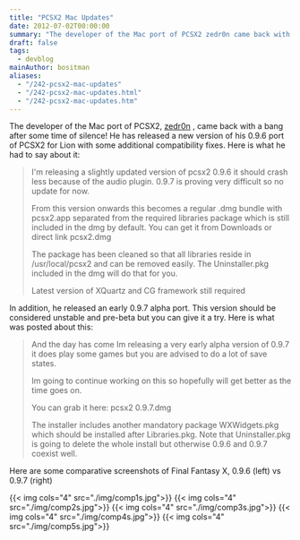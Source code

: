 ```yaml
---
title: "PCSX2 Mac Updates"
date: 2012-07-02T00:00:00
summary: "The developer of the Mac port of PCSX2 zedr0n came back with a bang"
draft: false
tags:
  - devblog
mainAuthor: bositman
aliases:
  - "/242-pcsx2-mac-updates"
  - "/242-pcsx2-mac-updates.html"
  - "/242-pcsx2-mac-updates.htm"
---
```



The developer of the Mac port of PCSX2,
[zedr0n](http://forums.pcsx2.net/User-zedr0n) , came back with a bang
after some time of silence! He has released a new version of his 0.9.6
port of PCSX2 for Lion with some additional compatibility fixes. Here is
what he had to say about it:

> I'm releasing a slightly updated version of pcsx2 0.9.6 it
> should crash less because of the audio plugin. 0.9.7 is proving very
> difficult so no update for now.
> 
> From this version onwards this becomes a regular .dmg bundle with
> pcsx2.app separated from the required libraries package which is still
> included in the dmg by default.
> You can get it from Downloads or direct link pcsx2.dmg
> 
> The package has been cleaned so that all libraries reside in
> /usr/local/pcsx2 and can be removed easily. The Uninstaller.pkg
> included in the dmg will do that for you.
> 
> Latest version of XQuartz and CG framework still required

In addition, he released an early 0.9.7 alpha port. This version should
be considered unstable and pre-beta but you can give it a try. Here is
what was posted about this:

> And the day has come Im releasing a very early alpha
> version of 0.9.7 it does play some games but you are advised to do a
> lot of save states.
> 
> Im going to continue working on this so hopefully will get better as
> the time goes on.
> 
> You can grab it here: pcsx2 0.9.7.dmg
> 
> The installer includes another mandatory package WXWidgets.pkg which
> should be installed after Libraries.pkg. Note that Uninstaller.pkg is
> going to delete the whole install but otherwise 0.9.6 and 0.9.7
> coexist well.

Here are some comparative screenshots of Final Fantasy X, 0.9.6 (left)
vs 0.9.7 (right)

{{< img cols="4" src="./img/comp1s.jpg">}}
{{< img cols="4" src="./img/comp2s.jpg">}}
{{< img cols="4" src="./img/comp3s.jpg">}}
{{< img cols="4" src="./img/comp4s.jpg">}}
{{< img cols="4" src="./img/comp5s.jpg">}}

